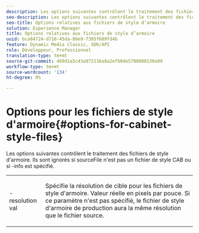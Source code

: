 ```yaml
---
description: Les options suivantes contrôlent le traitement des fichiers de style d'armoire. Ils sont ignorés si sourceFile n'est pas un fichier de style CAB ou si -info est spécifié.
seo-description: Les options suivantes contrôlent le traitement des fichiers de style d'armoire. Ils sont ignorés si sourceFile n'est pas un fichier de style CAB ou si -info est spécifié.
seo-title: Options relatives aux fichiers de style d’armoire
solution: Experience Manager
title: Options relatives aux fichiers de style d’armoire
uuid: bca84724-d710-45da-86e9-7385f689fd4b
feature: Dynamic Media Classic, SDK/API
role: Développeur, Professionnel
translation-type: tm+mt
source-git-commit: 469d1a5c43a972116a8a2efb0de5708800130a99
workflow-type: tm+mt
source-wordcount: '134'
ht-degree: 0%

---
```



# Options pour les fichiers de style d&#39;armoire{#options-for-cabinet-style-files}

Les options suivantes contrôlent le traitement des fichiers de style d&#39;armoire. Ils sont ignorés si sourceFile n&#39;est pas un fichier de style CAB ou si -info est spécifié.

<table id="simpletable_332B78DDEB6540708844AB54AE321F9B"> 
 <tr class="strow"> 
  <td class="stentry"> <p><span class="codeph">-resolution  <span class="varname"> val</span></span> </p> </td> 
  <td class="stentry"> <p>Spécifie la résolution de cible pour les fichiers de style d'armoire. Valeur réelle en pixels par pouce. Si ce paramètre n'est pas spécifié, le fichier de style d'armoire de production aura la même résolution que le fichier source. </p></td> 
 </tr> 
</table>

